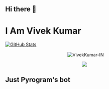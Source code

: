 ## Hi there 👋


# I Am Vivek Kumar

[![GitHub Stats](https://github-stats-alpha.vercel.app/api?username=VivekKumar-IN)](https://github.com/VivekKumar-IN)


<p align="center">&nbsp;
  <img align="center" src="https://github-readme-stats.vercel.app/api?username=VivekKumar-IN&&show_icons=true" alt="VivekKumar-IN"/></p>        

<p align="center">

<img src="https://github-readme-stats.vercel.app/api/top-langs/?username=VivekKumar-IN&layout=default" align="center">

## Just Pyrogram's bot 